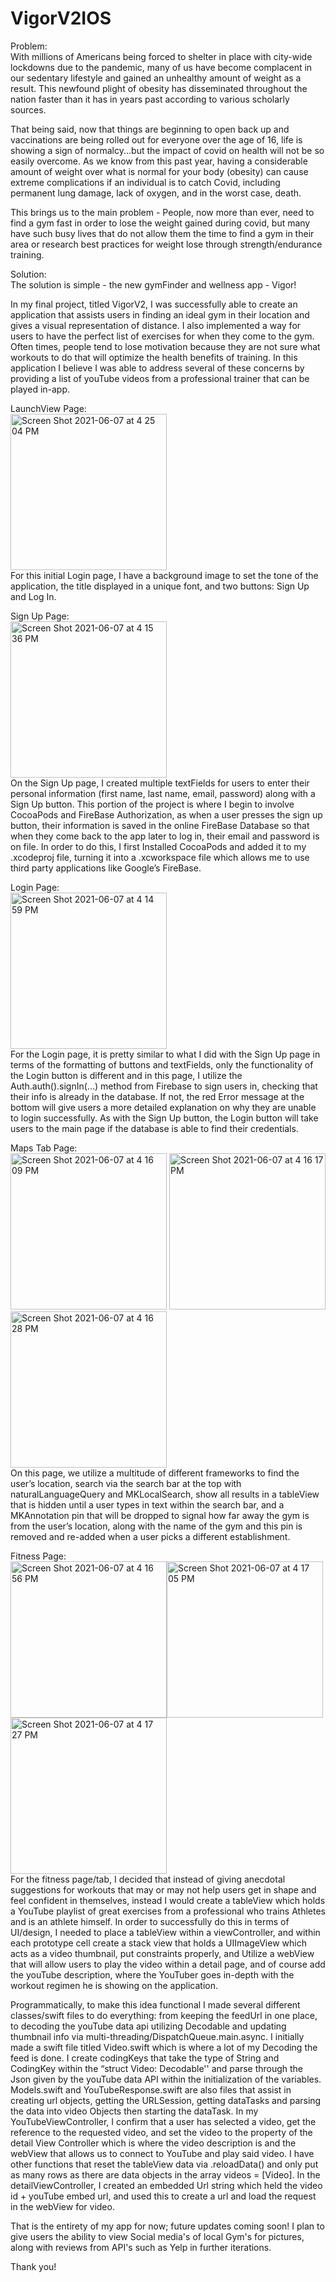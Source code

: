# VigorV2IOS

Problem:
<br>
With millions of Americans being forced to shelter in place with city-wide lockdowns due to the pandemic, many of us have become complacent in our sedentary lifestyle and gained an unhealthy amount of weight as a result. This newfound plight of obesity has disseminated throughout the nation faster than it has in years past according to various scholarly sources.

That being said, now that things are beginning to open back up and vaccinations are being rolled out for everyone over the age of 16, life is showing a sign of normalcy...but the impact of covid on health will not be so easily overcome. As we know from this past year, having a considerable amount of weight over what is normal for your body (obesity) can cause extreme complications if an individual is to catch Covid, including permanent lung damage, lack of oxygen, and in the worst case, death.

This brings us to the main problem - People, now more than ever, need to find a gym fast in order to lose the weight gained during covid, but many have such busy lives that do not allow them the time to find a gym in their area or research best practices for weight lose through strength/endurance training.

Solution:
<br>
The solution is simple - the new gymFinder and wellness app - Vigor!

In my final project, titled VigorV2, I was successfully able to create an application that assists users in finding an ideal gym in their location and gives a visual representation of distance. I also implemented a way for users to have the perfect list of exercises for when they come to the gym. Often times, people tend to lose motivation because they are not sure what workouts to do that will optimize the health benefits of training. In this application I believe I was able to address several of these concerns by providing a list of youTube videos from a professional trainer that can be played in-app.

LaunchView Page:
<br>
<img width="250" alt="Screen Shot 2021-06-07 at 4 25 04 PM" src="https://user-images.githubusercontent.com/75241274/121290218-ddbc4c80-c8ab-11eb-8692-20b3280d6ed2.png">
<br>
For this initial Login page, I have a background image to set the tone of the application, the title displayed in a unique font, and two buttons: Sign Up and Log In.

Sign Up Page:
<br>
<img width="250" alt="Screen Shot 2021-06-07 at 4 15 36 PM" src="https://user-images.githubusercontent.com/75241274/121290422-34c22180-c8ac-11eb-8210-dba832be70dd.png">
<br>
On the Sign Up page, I created multiple textFields for users to enter their personal information (first name, last name, email, password) along with a Sign Up button. This portion of the project is where I begin to involve CocoaPods and FireBase Authorization, as when a user presses the sign up button, their information is saved in the online FireBase Database so that when they come back to the app later to log in, their email and password is on file. In order to do this, I first Installed CocoaPods and added it to my .xcodeproj file, turning it into a .xcworkspace file which allows me to use third party applications like Google’s FireBase.

Login Page:
<br>
<img width="250" alt="Screen Shot 2021-06-07 at 4 14 59 PM" src="https://user-images.githubusercontent.com/75241274/121290805-db0e2700-c8ac-11eb-819d-94d87d46846c.png">
<br>
For the Login page, it is pretty similar to what I did with the Sign Up page in terms of the formatting of buttons and textFields, only the functionality of the Login button is different and in this page, I utilize the Auth.auth().signIn(...) method from Firebase to sign users in, checking that their info is already in the database. If not, the red Error message at the bottom will give users a more detailed explanation on why they are unable to login successfully. As with the Sign Up button, the Login button will take users to the main page if the database is able to find their credentials.

Maps Tab Page:
<br>
<img width="250" alt="Screen Shot 2021-06-07 at 4 16 09 PM" src="https://user-images.githubusercontent.com/75241274/121290976-1dcfff00-c8ad-11eb-8b42-da516a161bea.png"> <img width="250" alt="Screen Shot 2021-06-07 at 4 16 17 PM" src="https://user-images.githubusercontent.com/75241274/121291008-29232a80-c8ad-11eb-8bde-ea7455ac7d9f.png"> <img width="250" alt="Screen Shot 2021-06-07 at 4 16 28 PM" src="https://user-images.githubusercontent.com/75241274/121291028-32ac9280-c8ad-11eb-8d2f-210f8f8bee5a.png">
<br>
On this page, we utilize a multitude of different frameworks to find the user’s location, search via the search bar at the top with naturalLanguageQuery and MKLocalSearch, show all results in a tableView that is hidden until a user types in text within the search bar, and a MKAnnotation pin that will be dropped to signal how far away the gym is from the user’s location, along with the name of the gym and this pin is removed and re-added when a user picks a different establishment.

Fitness Page:
<br>
<img width="250" alt="Screen Shot 2021-06-07 at 4 16 56 PM" src="https://user-images.githubusercontent.com/75241274/121291733-64722900-c8ae-11eb-9629-770e7736e298.png"><img width="250" alt="Screen Shot 2021-06-07 at 4 17 05 PM" src="https://user-images.githubusercontent.com/75241274/121291756-6f2cbe00-c8ae-11eb-8606-f945fb89bd4b.png"><img width="250" alt="Screen Shot 2021-06-07 at 4 17 27 PM" src="https://user-images.githubusercontent.com/75241274/121291815-87044200-c8ae-11eb-9f45-d7b84c38e4f2.png">
<br>
For the fitness page/tab, I decided that instead of giving anecdotal suggestions for workouts that may or may not help users get in shape and feel confident in themselves, instead I would create a tableView which holds a YouTube playlist of great exercises from a professional who trains Athletes and is an athlete himself. In order to successfully do this in terms of UI/design, I needed to place a tableView within a viewController, and within each prototype cell create a stack view that holds a UIImageView which acts as a video thumbnail, put constraints properly, and Utilize a webView that will allow users to play the video within a detail page, and of course add the youTube description, where the YouTuber goes in-depth with the workout regimen he is showing on the application.

Programmatically, to make this idea functional I made several different classes/swift files to do everything: from keeping the feedUrl in one place, to decoding the youTube data api utilizing Decodable and updating thumbnail info via multi-threading/DispatchQueue.main.async. I initially made a swift file titled Video.swift which is where a lot of my Decoding the feed is done. I create codingKeys that take the type of String and CodingKey within the “struct Video: Decodable'' and parse through the Json given by the youTube data API within the initialization of the variables. Models.swift and YouTubeResponse.swift are also files that assist in creating url objects, getting the URLSession, getting dataTasks and parsing the data into video Objects then starting the dataTask. In my YouTubeViewController, I confirm that a user has selected a video, get the reference to the requested video, and set the video to the property of the detail View Controller which is where the video description is and the webView that allows us to connect to YouTube and play said video. I have other functions that reset the tableView data via .reloadData() and only put as many rows as there are data objects in the array videos = [Video]. In the detailViewController, I created an embedded Url string which held the video id  + youTube embed url, and used this to create a url and load the request in the webView for video.

That is the entirety of my app for now; future updates coming soon! I plan to give users the ability to view Social media's of local Gym's for pictures, along with reviews from API's such as Yelp in further iterations.

Thank you!





